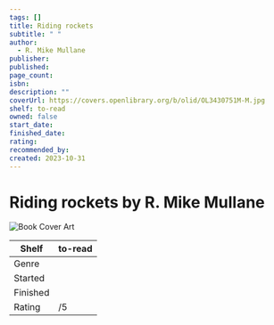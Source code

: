 ```yaml
---
tags: []
title: Riding rockets
subtitle: " "
author:
  - R. Mike Mullane
publisher: 
published: 
page_count: 
isbn: 
description: ""
coverUrl: https://covers.openlibrary.org/b/olid/OL3430751M-M.jpg
shelf: to-read
owned: false
start_date: 
finished_date: 
rating: 
recommended_by: 
created: 2023-10-31
---
```


# Riding rockets by R. Mike Mullane

![Book Cover Art](https://covers.openlibrary.org/b/olid/OL3430751M-M.jpg)

| Shelf | to-read |
| --- | --- |
| Genre |  |
| Started |  |
| Finished |  |
| Rating | /5 |

